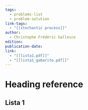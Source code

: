 ```yaml
---
tags:
  - problems-list
  - problem-solution
link-tags:
  - "[[stochastic process]]"
author:
  - Christophe Frédéric Gallesco
edition: 
publication-date: 
link:
  - "[[lista1.pdf]]"
  - "[[lista1_gabarito.pdf]]"
---
```

# Heading reference
## Lista 1


